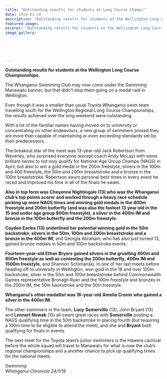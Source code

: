 ```yaml
---
title: "Outstanding results for students at Long Course Champs"
date: 2019-01-24
description: "Outstanding results for students at the Wellington Long Course Championships..."
featured-image: 
excerpt: "Outstanding results for students at the Wellington Long Course Championships."
image_gallery:
    
    
    
    
    
---
```


<p><strong>Outstanding results for students at the Wellington Long Course Championships.</strong></p>
<p data-bind="text: $data">The Whanganui Swimming Club may now come under the Swimming Manawatu banner, but that didn&rsquo;t stop them going on a medal raid in Wellington.</p>
<p data-bind="text: $data">Even though it was a smaller than usual Toyota Whanganui swim team travelling south for the Wellington Regional Long Course Championships, the results achieved over the long weekend were outstanding.</p>
<p data-bind="text: $data">With a lot of the familiar names having moved on to university or concentrating on other endeavours, a new group of swimmers proved they are more than capable of maintaining or even exceeding standards set by their predecessors.</p>
<p data-bind="text: $data">The breakout star of the meet was 13-year-old Jack Robertson from Waverley, who surprised everyone (except coach Andy McLay) with some brilliant swims to not only qualify for National Age Group Champs (NAGS) in April, but also to win a gold medal in the 200m freestyle, silvers in the 100m and 400 freestyle, the 50m and 200m breaststroke and a bronze in the 100m breaststroke. Robertson swum personal best times in every event he raced and improved his time in all of the finals he swam.</p>
<p data-bind="text: $data"><strong>Also in top form was</strong> <strong>Cheyenne Nightingale (13) who was the Whanganui club&rsquo;s top points scorer</strong> <strong>and worked through a heavy race schedule picking up more NAGS times and winning gold medals in the 400m freestyle and 200m butterfly (and was also the fastest 13 year old in the 15 and under age group 800m freestyle), a silver in the 400m IM and bronze in the 100m butterfly and the 200m freestyle.</strong></p>
<p data-bind="text: $data"><strong>Cayden Earles (13) underlined her potential winning gold in the 50m backstroke, silvers in the 50m, 100m and 200m breaststroke and a bronze in the 400m IM</strong>, and Georgia Abraham, who has also just turned 13, gained bronze medals in 50m and 100m backstroke events.</p>
<p data-bind="text: $data"><strong>Fourteen-year-old Ethan Bryers</strong> <strong>gained silvers in the gruelling 400m and 800m freestyle as well as contesting the 200m butterfly, 400m IM and 1500m freestyle</strong>, and Shannon Schimanski, in one of her last meets before heading off to university in Wellington, won gold in the 18 and over 100m backstroke, silver in the 50m and 100m breaststroke behind Commonwealth Games representative Bronagh Ryan and the 100m freestyle and bronzes in the 200m IM, the 50m backstroke and the 50m freestyle.</p>
<p data-bind="text: $data"><strong>Whanganui&rsquo;s other medallist was 16-year-old</strong> <strong>Amelia Cronin</strong> <strong>who gained a silver in the 400m IM.</strong></p>
<p data-bind="text: $data">The other swimmers in the team, <strong>Lucy</strong> <strong>Somerville</strong> (13), John Bryant (13) and <strong>Lennart Nowak</strong> (15) all swam great races with <strong>Somerville</strong> posting a NAGS qualifying time in the 50m backstroke in placing fourth (but requiring a 100m time to be eligible to attend the meet), and she and <strong>Bryant</strong> both qualifying for finals in events.</p>
<p data-bind="text: $data">The next meet for the Toyota team&rsquo;s junior swimmers is the Hawera carnival before the whole squad will travel to Manawatu for what is now the club&rsquo;s regional championships and a another chance to pick up qualifying times for the national meets.</p>
<p><em>Swimming<br />Whanganui Chronicle 24/1/19</em></p>

